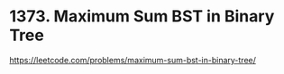 # 1373. Maximum Sum BST in Binary Tree

https://leetcode.com/problems/maximum-sum-bst-in-binary-tree/